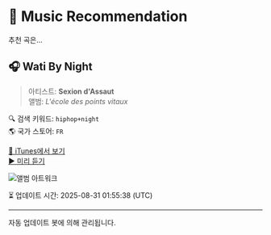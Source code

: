 
# 🎵 Music Recommendation

추천 곡은...

## 🎧 Wati By Night  
> 아티스트: **Sexion d'Assaut**  
> 앨범: _L'école des points vitaux_  

🔍 검색 키워드: `hiphop+night`  
🌎 국가 스토어: `FR`

[🔗 iTunes에서 보기](https://music.apple.com/fr/album/wati-by-night/362286829?i=362286893&uo=4)  
[▶️ 미리 듣기](https://audio-ssl.itunes.apple.com/itunes-assets/AudioPreview125/v4/cc/7a/da/cc7adacb-ad02-09d6-5500-270eef3b2476/mzaf_2940773228458338868.plus.aac.p.m4a)

![앨범 아트워크](https://is1-ssl.mzstatic.com/image/thumb/Music/8c/94/00/mzi.smkgyzob.jpg/100x100bb.jpg)

⏳ 업데이트 시간: 2025-08-31 01:55:38 (UTC)

---
자동 업데이트 봇에 의해 관리됩니다.
